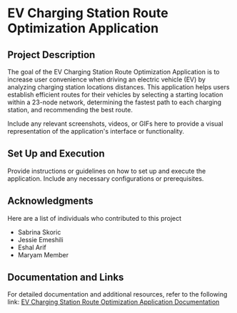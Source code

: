 # EV Charging Station Route Optimization Application
## Project Description

The goal of the EV Charging Station Route Optimization Application is to increase user convenience when driving an electric vehicle (EV) by analyzing charging station locations distances. This application helps users establish efficient routes for their vehicles by selecting a starting location within a 23-node network, determining the fastest path to each charging station, and recommending the best route.


Include any relevant screenshots, videos, or GIFs here to provide a visual representation of the application's interface or functionality.


## Set Up and Execution

Provide instructions or guidelines on how to set up and execute the application. Include any necessary configurations or prerequisites.

## Acknowledgments
Here are a list of individuals who contributed to this project 
- Sabrina Skoric
- Jessie Emeshili
- Eshal Arif
- Maryam Member

## Documentation and Links
For detailed documentation and additional resources, refer to the following link:
[EV Charging Station Route Optimization Application Documentation](https://docs.google.com/document/d/1Zv3sieODWS9q--kpdOEtu3hdIpkYSJuvqFUKNdwCnkE/edit)
